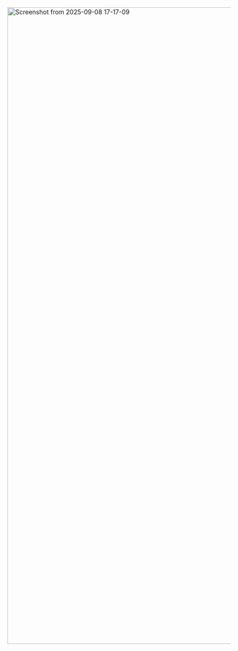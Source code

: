 <img width="1912" height="1438" alt="Screenshot from 2025-09-08 17-17-09" src="https://github.com/user-attachments/assets/22431b9d-9220-4795-9d0b-2906ec03e333" />
